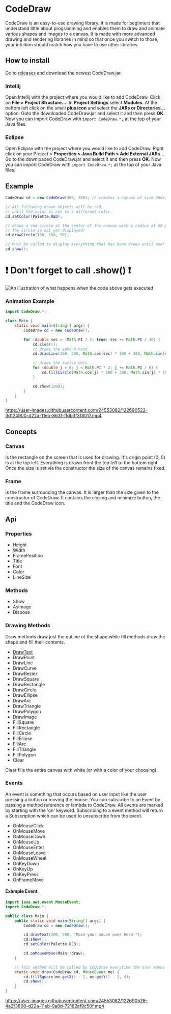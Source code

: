 # CodeDraw

CodeDraw is an easy-to-use drawing library.
It is made for beginners that understand little about programming and enables them
to draw and animate various shapes and images to a canvas.
It is made with more advanced drawing and rendering libraries in mind
so that once you switch to those, your intuition should match how you have to use other libraries. 

## How to install

Go to [releases](https://github.com/Krassnig/CodeDrawForJava/releases) and download the newest CodeDraw.jar.

### Intellij

Open Intellij with the project where you would like to add CodeDraw. Click on **File > Project Structure...**.
In **Project Settings** select **Modules**.
At the bottom left click on the small **plus icon** and select the **JARs or Directories...** option.
Goto the downloaded CodeDraw.jar and select it and then press **OK**.
Now you can import CodeDraw with ```import CodeDraw.*;``` at the top of your Java files.

### Eclipse

Open Eclipse with the project where you would like to add CodeDraw. Right click on your Project > **Properties > Java Build Path > Add External JARs...**
Go to the downloaded CodeDraw.jar and select it and then press **OK**.
Now you can import CodeDraw with ```import CodeDraw.*;``` at the top of your Java files.


## Example

```java
CodeDraw cd = new CodeDraw(300, 300); // creates a canvas of size 300x300 pixel

// All following drawn objects will be red,
// until the color is set to a different color.
cd.setColor(Palette.RED);

// draws a red circle at the center of the canvas with a radius of 50 pixel.
// The circle is not yet displayed!
cd.drawCircle(150, 150, 50);

// Must be called to display everything that has been drawn until now!
cd.show();
```
# ❗ Don't forget to call .show() ❗

![An illustration of what happens when the code above gets executed](https://github.com/Krassnig/CodeDrawForJava/blob/450ce7d17d071a3f74168fa459eae28aa519b4de/illustrations/basics.png)

### Animation Example

```java
import CodeDraw.*;

class Main {
	static void main(String[] args) {
		CodeDraw cd = new CodeDraw();

		for (double sec = -Math.PI / 2; true; sec += Math.PI / 30) {
			cd.clear();
			// draws the second hand
			cd.drawLine(300, 300, Math.cos(sec) * 100 + 300, Math.sin(sec) * 100 + 300);

			// draws the twelve dots
			for (double j = 0; j < Math.PI * 2; j += Math.PI / 6) {
				cd.fillCircle(Math.cos(j) * 100 + 300, Math.sin(j) * 100 + 300, 4);
			}

			cd.show(1000);
		}
	}
}
```

https://user-images.githubusercontent.com/24553082/122690522-3d124900-d22a-11eb-863f-ffdb3f3f8017.mp4

## Concepts

### Canvas

Is the rectangle on the screen that is used for drawing. It's origin
point (0, 0) is at the top left. Everything is drawn front the top left to the bottom right.
Once the size is set via the constructor the size of the canvas remains fixed.

### Frame

Is the frame surrounding the canvas. It is larger than the size given to the constructor
of CodeDraw. It contains the closing and minimize button, the title and the CodeDraw icon.

## Api

### Properties

- Height
- Width
- FramePosition
- Title
- Font
- Color
- LineSize

### Methods

- Show
- AsImage
- Dispose

### Drawing Methods

Draw methods draw just the outline of the shape while fill methods draw the shape and fill their contents.

- [DrawText](https://github.com/Krassnig/CodeDrawForJava/blob/3b3f0d94ab674e355c17e1f2f7fa30ab1efc442f/src/CodeDraw/CodeDraw.java#L194)
- DrawPoint
- DrawLine
- DrawCurve
- DrawBezier
- DrawSquare
- DrawRectangle
- DrawCircle
- DrawEllipse
- DrawArc
- DrawTriangle
- DrawPolygon
- DrawImage
- FillSquare
- FillRectangle
- FillCircle
- FillEllipse
- FillArc
- FillTriangle
- FillPolygon
- Clear

Clear fills the entire canvas with white (or with a color of your choosing).

### Events

An event is something that occurs based on user input like the user
pressing a button or moving the mouse. You can subscribe to an Event
by passing a method reference or lambda to CodeDraw.
All events are marked by starting with the 'on' keyword.
Subscribing to a event method will return a Subscription which
can be used to unsubscribe from the event.

- OnMouseClick
- OnMouseMove
- OnMouseDown
- OnMouseUp
- OnMouseEnter
- OnMouseLeave
- OnMouseWheel
- OnKeyDown
- OnKeyUp
- OnKeyPress
- OnFrameMove

#### Example Event

```java
import java.awt.event.MouseEvent;
import CodeDraw.*;

public class Main {
	public static void main(String[] args) {
		CodeDraw cd = new CodeDraw();

		cd.drawText(200, 200, "Move your mouse over here.");
		cd.show();
		cd.setColor(Palette.RED);

		cd.onMouseMove(Main::draw);
	}

	// This method will be called by CodeDraw everytime the user moves their mouse
	static void draw(CodeDraw cd, MouseEvent me) {
		cd.fillSquare(me.getX() - 2, me.getY() - 2, 4);
		cd.show();
	}
}
```

https://user-images.githubusercontent.com/24553082/122690528-4a2f3800-d22a-11eb-9a8d-72162af9c50f.mp4
